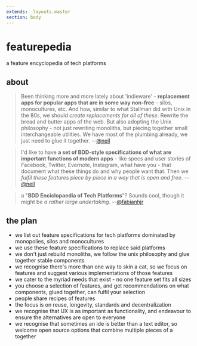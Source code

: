 ```yaml
---
extends: _layouts.master
section: body
---
```


# featurepedia

a feature encyclopedia of tech platforms

## about

> Been thinking more and more lately about 'indieware' - <strong>replacement
> apps for popular apps that are in some way non-free</strong> - silos,
> monocultures, etc. And how, similar to what Stallman did with Unix in the 80s,
> we should <em>create replacements for all of these</em>. Rewrite the bread and
> butter apps of the web. But also adopting the Unix philosophy - not just
> rewriting monoliths, but piecing together small interchangeable utilities. We
> have most of the plumbing already, we just need to glue it together.
> --[@neil](https://social.coop/@neil/1616132)

> I'd like to have **a set of BDD-style specifications of what are
> important functions of modern apps** - like specs and user stories of
> Facebook, Twitter, Evernote, Instagram, what have you - that document what
> these things do and why people want that. Then we *fulfil these features
> piece by piece in a way that is open and free*.
> --[@neil](https://social.coop/@neil/1616282)

> a "**BDD Enciclopaedia of Tech Platforms**"? Sounds cool, though it might be *a rather large undertaking*.
> --[@fabianhjr](https://social.coop/@fabianhjr/1616916)

## the plan

- we list out feature specifications for tech platforms dominated by monopolies, silos and monocultures
- we use these feature specifications to replace said platforms
- we don't just rebuild monoliths, we follow the unix philosophy and glue together stable components
- we recognise there's more than one way to skin a cat, so we focus on features and suggest various implementations of those features
- we cater to the myriad needs that exist - no one feature set fits all sizes
- you choose a selection of features, and get recommendations on what components, glued together, can fulfil your selection
- people share recipes of features
- the focus is on reuse, longevity, standards and decentralization
- we recognise that UX is as important as functionality, and endeavour to ensure the alternatives are open to everyone
- we recognise that sometimes an ide is better than a text editor, so welcome open source options that combine multiple pieces of a together

